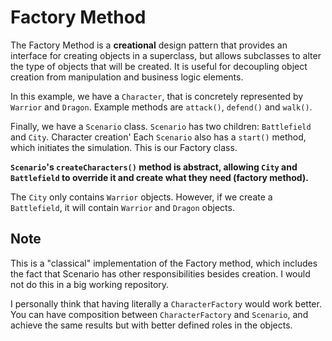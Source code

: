 # Factory Method

The Factory Method is a **creational** design pattern that provides an interface for creating objects in a superclass, but
allows subclasses to alter the type of objects that will be created. It is useful for decoupling object creation from
manipulation and business logic elements.

In this example, we have a `Character`, that is concretely represented by `Warrior` and `Dragon`. Example methods
are `attack()`, `defend()` and `walk()`.

Finally, we have a `Scenario` class. `Scenario` has two children: `Battlefield` and `City`. Character creation'
Each `Scenario` also has a `start()` method, which initiates the simulation. This is our Factory class.

**`Scenario`'s `createCharacters()` method is abstract, allowing
`City` and `Battlefield` to override it and create what they need (factory method).**

The `City` only contains `Warrior` objects. However, if we create a `Battlefield`, it will
contain `Warrior` and `Dragon` objects.

## Note

This is a "classical" implementation of the Factory method, which includes the fact that Scenario has other responsibilities
besides creation. I would not do this in a big working repository.

I personally think that having literally a `CharacterFactory` would work better.
You can have composition between `CharacterFactory` and `Scenario`, and achieve the same results but with better
defined roles in the objects.
